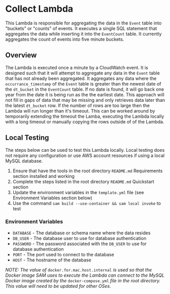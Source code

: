 # Collect Lambda

This Lambda is responsible for aggregating the data in the `Event` table into "buckets" or "counts" of events. 
It executes a single SQL statement that aggregates the data while inserting it into the `EventCount` table. 
It currently aggregates the count of events into five minute buckets.

## Overview
The Lambda is executed once a minute by a CloudWatch event. 
It is designed such that it will attempt to aggregate any data in the `Event` table that has not already been aggregated.
It aggregates any data where the `occurrance_timestamp` of the `Event` table is greater than the newest date of the `dt_bucket` in the `EventCount` table.
If no date is found, it will go back one year from the date it is being run as the the earliest date. 
This approach will not fill in gaps of data that may be missing and only retrieves data later than the latest `dt_bucket` row. 
If the number of rows are too large then the Lambda will run longer than it's timeout. 
This can be worked around by temporarily extending the timeout the Lamba, executing the Lambda locally with a long timeout or manually copying the rows outside of of the Lambda.

## Local Testing
The steps below can be used to test this Lambda locally.  Local testing does not require any configuration or use AWS account resources if using a local MySQL database.

 1. Ensure that have the tools in the root directory `README.md` Requirements section installed and working 
 1. Complete the steps listed in the  root directory `README.md` Quickstart section
 1. Update the environment variables in the `template.yml` file (see Environment Variables section below) 
 1. Use the command `sam build --use-container && sam local invoke` to test


### Environment Variables

* `DATABASE` - The database or schema name where the data resides
* `DB_USER`  - The database user to use for database authentication
* `PASSWORD` - The password associated with the `DB_USER` to use for database authentication
* `PORT`     - The port used to connect to the database
* `HOST`    - The hostname of the database

_NOTE: The value of_ `docker.for.mac.host.internal` _is used so that the Docker image SAM uses to execute the Lambda can connect to the MySQL Docker image created by the_ `docker-compose.yml` _file in the root directory.
This value will need to be updated for other OSes._

 
